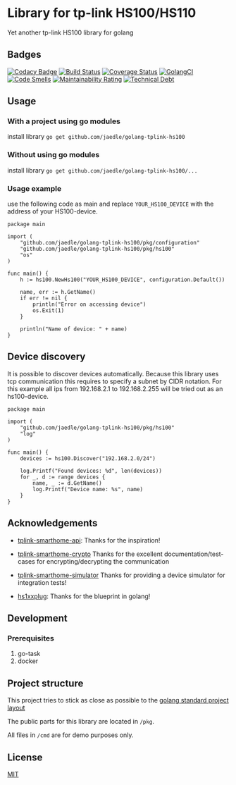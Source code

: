 # Library for tp-link HS100/HS110

Yet another tp-link HS100 library for golang

## Badges

[![Codacy Badge](https://api.codacy.com/project/badge/Grade/bce147bd9ade43cbae3b62157cc75aac)](https://app.codacy.com/app/jaedle/golang-tplink-hs100?utm_source=github.com&utm_medium=referral&utm_content=jaedle/golang-tplink-hs100&utm_campaign=Badge_Grade_Dashboard)
[![Build Status](https://travis-ci.com/jaedle/golang-tplink-hs100.svg?branch=master)](https://travis-ci.com/jaedle/golang-tplink-hs100)
[![Coverage Status](https://coveralls.io/repos/github/jaedle/golang-tplink-hs100/badge.svg?branch=master)](https://coveralls.io/github/jaedle/golang-tplink-hs100?branch=master)
[![GolangCI](https://golangci.com/badges/github.com/jaedle/golang-tplink-hs100.svg)](https://golangci.com)
[![Code Smells](https://sonarcloud.io/api/project_badges/measure?project=golang-tplink-hs100&metric=code_smells)](https://sonarcloud.io/dashboard?id=golang-tplink-hs100)
[![Maintainability Rating](https://sonarcloud.io/api/project_badges/measure?project=golang-tplink-hs100&metric=sqale_rating)](https://sonarcloud.io/dashboard?id=golang-tplink-hs100)
[![Technical Debt](https://sonarcloud.io/api/project_badges/measure?project=golang-tplink-hs100&metric=sqale_index)](https://sonarcloud.io/dashboard?id=golang-tplink-hs100)

## Usage

### With a project using go modules

install library `go get github.com/jaedle/golang-tplink-hs100`

### Without using go modules

install library `go get github.com/jaedle/golang-tplink-hs100/...`

### Usage example

use the following code as main and replace `YOUR_HS100_DEVICE` with the 
address of your HS100-device.

```golang
package main

import (
	"github.com/jaedle/golang-tplink-hs100/pkg/configuration"
	"github.com/jaedle/golang-tplink-hs100/pkg/hs100"
	"os"
)

func main() {
	h := hs100.NewHs100("YOUR_HS100_DEVICE", configuration.Default())

	name, err := h.GetName()
	if err != nil {
		println("Error on accessing device")
		os.Exit(1)
	}

	println("Name of device: " + name)
}
```

## Device discovery

It is possible to discover devices automatically.
Because this library uses tcp communication this requires to specify a subnet by CIDR notation.
For this example all ips from 192.168.2.1 to 192.168.2.255 will be tried out as an hs100-device.

```golang
package main

import (
	"github.com/jaedle/golang-tplink-hs100/pkg/hs100"
	"log"
)

func main() {
	devices := hs100.Discover("192.168.2.0/24")

	log.Printf("Found devices: %d", len(devices))
	for _, d := range devices {
		name, _ := d.GetName()
		log.Printf("Device name: %s", name)
	}
}
```

## Acknowledgements

-   [tplink-smarthome-api](https://github.com/plasticrake/tplink-smarthome-api): 
    Thanks for the inspiration!

-   [tplink-smarthome-crypto](https://github.com/plasticrake/tplink-smarthome-crypto) 
    Thanks for the excellent documentation/test-cases for encrypting/decrypting 
    the communication

-   [tplink-smarthome-simulator](https://github.com/plasticrake/tplink-smarthome-simulator) 
    Thanks for providing a device simulator for integration tests!

-   [hs1xxplug](https://github.com/sausheong/hs1xxplug): 
    Thanks for the blueprint in golang!

## Development

### Prerequisites

1.  go-task 
1.  docker

## Project structure

This project tries to stick as close as possible to the [golang standard project layout](https://github.com/golang-standards/project-layout)

The public parts for this library are located in `/pkg`.

All files in `/cmd` are for demo purposes only.

## License

[MIT](https://github.com/jaedle/golang-tplink-hs100/blob/master/LICENSE)
